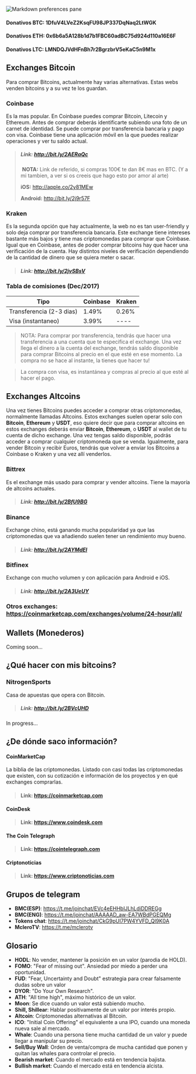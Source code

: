 ![Markdown preferences pane](https://www.bitlat.com/blog/wp-content/uploads/2017/10/Bitcoin.png)

#### **Donativos BTC**: 1DfuV4LVeZ2KsqFU98JP337DqNaq2LtWGK 
#### **Donativos ETH**: 0x6b6a5A128b1d7b1FBC60adBC75d924d110a16E6F
#### **Donativos LTC**: LMNDQJVdHFnBh7r2BgrzbrV5eKaC5n9M1x

## Exchanges Bitcoin

Para comprar Bitcoins, actualmente hay varias alternativas. Estas webs venden bitcoins y a su vez te los guardan. 

### Coinbase

Es la mas popular. En Coinbase puedes comprar Bitcoin, Litecoin y Ethereum. Antes de comprar deberás identificarte subiendo una foto de un carnet de identidad. Se puede comprar por transferencia bancaria y pago con visa. Coinbase tiene una aplicación móvil en la que puedes realizar operaciones y ver tu saldo actual.

> ##### Link: <http://bit.ly/2AERaQc>
>  **NOTA:** Link de referido, si compras 100€ te dan 8€ mas en BTC. (Y a mi tambien, a ver si os creeis que hago esto por amor al arte)
> 
> **iOS:** <http://apple.co/2y81MEw>
> 
> **Android:** <http://bit.ly/2j9r57F>


### Kraken

Es la segunda opción que hay actualmente, la web no es tan user-friendly y solo deja comprar por transferencia bancaria. Este exchange tiene intereses bastante más bajos y tiene mas criptomonedas para comprar que Coinbase. Igual que en Coinbase, antes de poder comprar bitcoins hay que hacer una verificación de la cuenta. Hay distintos niveles de verificación dependiendo de la cantidad de dinero que se quiera meter o sacar.

> ##### Link: <http://bit.ly/2jvSBsV>

### Tabla de comisiones (Dec/2017)

Tipo	    | 		Coinbase    | Kraken
------------- | ------------- | -------------
Transferencia (2-3 dias)  | 1.49% 	| 0.26%
Visa (instantaneo) | 3.99%	| ----

> NOTA: Para comprar por transferencia, tendrás que hacer una transferencia a una cuenta que te especifica el exchange. Una vez llega el dinero a la cuenta del exchange, tendrás saldo disponible para comprar Bitcoins al precio en el que esté en ese momento. La compra no se hace al instante, la tienes que hacer tu!

> La compra con visa, es instantánea y compras al precio al que esté al hacer el pago.

## Exchanges Altcoins

Una vez tienes Bitcoins puedes acceder a comprar otras criptomonedas, normalmente llamadas Altcoins. Estos exchanges suelen operar solo con **Bitcoin**, **Ethereum** y **USDT**, eso quiere decir que para comprar altcoins en estos exchanges deberás enviar **Bitcoin**, **Ethereum**, o **USDT** al wallet de tu cuenta de dicho exchange. Una vez tengas saldo disponible, podrás acceder a comprar cualquier criptomoneda que se venda. Igualmente, para vender Bitcoin y recibir Euros, tendrás que volver a enviar los Bitcoins a Coinbase o Kraken y una vez allí venderlos.

### Bittrex

Es el exchange más usado para comprar y vender altcoins. Tiene la mayoría de altcoins actuales.

> ##### Link: <http://bit.ly/2BfU9BG>

### Binance

Exchange chino, está ganando mucha popularidad ya que las criptomonedas que va añadiendo suelen tener un rendimiento muy bueno.

> ##### Link: <http://bit.ly/2AYMdEl>

### Bitfinex

Exchange con mucho volumen y con aplicación para Android e iOS.

> ##### Link: <http://bit.ly/2A3UeUY>

### Otros exchanges: <https://coinmarketcap.com/exchanges/volume/24-hour/all/>

## Wallets (Monederos)

Coming soon...

## ¿Qué hacer con mis bitcoins?

### NitrogenSports

Casa de apuestas que opera con Bitcoin.

> ##### Link: <http://bit.ly/2BVcUHD>

In progress...

## ¿De dónde saco información?
#### CoinMarketCap
La biblia de las criptomonedas. Listado con casi todas las criptomonedas que existen, con su cotización e información de los proyectos y en qué exchanges comprarlas.

> #### Link: <https://coinmarketcap.com>

#### CoinDesk

> #### Link: <https://www.coindesk.com>

#### The Coin Telegraph

> #### Link: <https://cointelegraph.com>

#### Criptonoticias

> #### Link: <https://www.criptonoticias.com>

## Grupos de telegram

* **BMC(ESP)**: <https://t.me/joinchat/EVc4eEHHblJLhLdiDDREGg>
* **BMC(ENG)**: <https://t.me/joinchat/AAAAAD_aw-EA7WBdPGEQMg>
* **Tokens chat**: <https://t.me/joinchat/CkG9pUI7PW4YVFD_Ql9K0A>
* **McleroTV**: <https://t.me/mclerotv>

## Glosario

* **HODL**: No vender, mantener la posición en un valor (parodia de HOLD).
* **FOMO**: "Fear of missing out". Ansiedad por miedo a perder una oportunidad.
* **FUD**: "Fear, Uncertainty and Doubt" estrategia para crear falsamente dudas sobre un valor
* **DYOR**: "Do Your Own Research".
* **ATH**: "All time high", máximo histórico de un valor.
* **Moon**: Se dice cuando un valor está subiendo mucho.
* **Shill, Shillear**: Hablar positivamente de un valor por interés propio.
* **Altcoin**: Criptomonedas alternativas al Bitcoin.
* **ICO**: "Initial Coin Offering" el equivalente a una IPO, cuando una moneda nueva sale al mercado.
* **Whale**: Cuando una persona tiene mucha cantidad de un valor y puede llegar a manipular su precio.
* **Sell/Buy Wall**: Orden de venta/compra de mucha cantidad que ponen y quitan las whales para controlar el precio.
* **Bearish market**: Cuando el mercado está en tendencia bajista.
* **Bullish market**: Cuando el mercado está en tendencia alcista.
